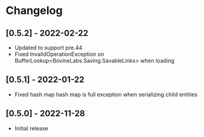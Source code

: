 # Changelog
## [0.5.2] - 2022-02-22
- Updated to support pre.44
- Fixed InvalidOperationException on BufferLookup<BovineLabs.Saving.SavableLinks> when loading

## [0.5.1] - 2022-01-22
- Fixed hash map hash map is full exception when serializing child entities

## [0.5.0] - 2022-11-28
- Initial release